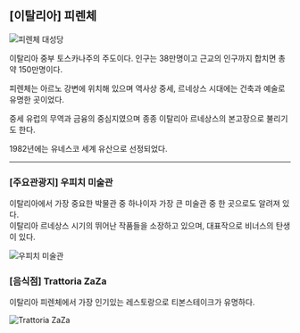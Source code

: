 ## [이탈리아]  피렌체  

![피렌체 대성당](https://d3b39vpyptsv01.cloudfront.net/photo/1/2/73f4dff6ec2ba2efa1208598a9566e47.jpg)

이탈리아 중부 토스카나주의 주도이다. 인구는 38만명이고 근교의 인구까지 합치면 총 약 150만명이다.  

피렌체는 아르노 강변에 위치해 있으며 역사상 중세, 르네상스 시대에는 건축과 예술로 유명한 곳이었다. 

중세 유럽의 무역과 금융의 중심지였으며 종종 이탈리아 르네상스의 본고장으로 불리기도 한다. 

1982년에는 유네스코 세계 유산으로 선정되었다.  

***
  
### [주요관광지]  우피치 미술관  
이탈리아에서 가장 중요한 박물관 중 하나이자 가장 큰 미술관 중 한 곳으로도 알려져 있다.  
이탈리아 르네상스 시기의 뛰어난 작품들을 소장하고 있으며, 대표작으로 비너스의 탄생이 있다.  

![우피치 미술관](https://www.windsortour.co.kr/images/area_img/IT/FLR/ITFLR3200203_0008.jpg?CMD=resize&width=100%)


### [음식점]   Trattoria ZaZa  
이탈리아 피렌체에서 가장 인기있는 레스토랑으로 티본스테이크가 유명하다.  

![Trattoria ZaZa](https://dynamic-media-cdn.tripadvisor.com/media/photo-o/15/8f/f7/c8/la-prima-stanza-ingresso.jpg?w=800&h=600&s=1)
